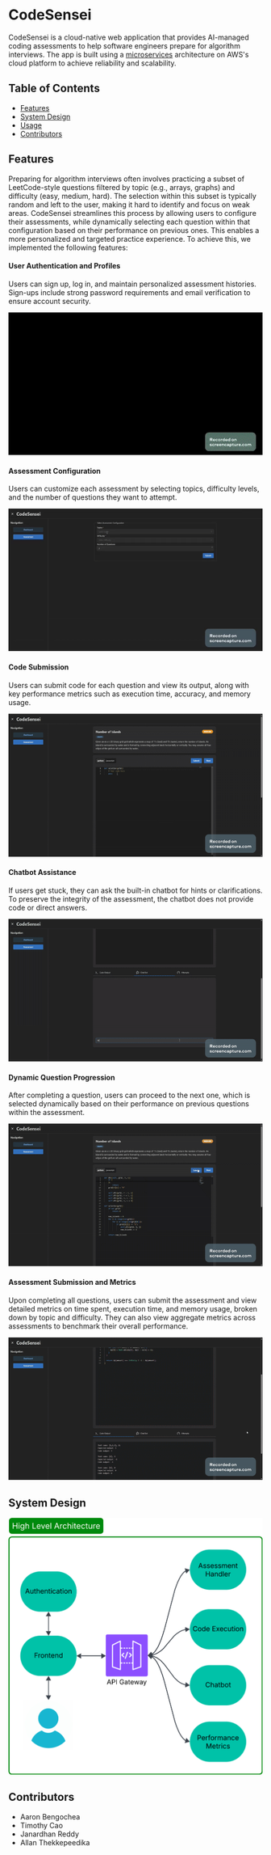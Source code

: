 # CodeSensei
CodeSensei is a cloud-native web application that provides AI-managed coding assessments to help software engineers prepare for algorithm interviews. The app is built using a [microservices](https://en.wikipedia.org/wiki/Microservices) architecture on AWS's cloud platform to achieve reliability and scalability.

## Table of Contents
- [Features](#features)
- [System Design](#system-design)
- [Usage](#usage)
- [Contributors](#contributors)

## Features
Preparing for algorithm interviews often involves practicing a subset of LeetCode-style questions filtered by topic (e.g., arrays, graphs) and difficulty (easy, medium, hard). The selection within this subset is typically random and left to the user, making it hard to identify and focus on weak areas. CodeSensei streamlines this process by allowing users to configure their assessments, while dynamically selecting each question within that configuration based on their performance on previous ones. This enables a more personalized and targeted practice experience. To achieve this, we implemented the following features: 

#### User Authentication and Profiles
Users can sign up, log in, and maintain personalized assessment histories. Sign-ups include strong password requirements and email verification to ensure account security.

![Signup](media/demo/login.gif)

#### Assessment Configuration
Users can customize each assessment by selecting topics, difficulty levels, and the number of questions they want to attempt.

![Config](media/demo/assessment_configuration.gif)

#### Code Submission
Users can submit code for each question and view its output, along with key performance metrics such as execution time, accuracy, and memory usage.

![Execution](media/demo/execution_output_attempts.gif)

#### Chatbot Assistance
If users get stuck, they can ask the built-in chatbot for hints or clarifications. To preserve the integrity of the assessment, the chatbot does not provide code or direct answers.

![Chatbot](media/demo/chatbot.gif)

#### Dynamic Question Progression
After completing a question, users can proceed to the next one, which is selected dynamically based on their performance on previous questions within the assessment.

![Next](media/demo/submit_and_next.gif)

#### Assessment Submission and Metrics
Upon completing all questions, users can submit the assessment and view detailed metrics on time spent, execution time, and memory usage, broken down by topic and difficulty. They can also view aggregate metrics across assessments to benchmark their overall performance.

![Metrics](media/demo/metrics.gif)

## System Design

![Architecture](media/system_design/Architecture.png)

## Contributors
- Aaron Bengochea
- Timothy Cao
- Janardhan Reddy
- Allan Thekkepeedika
